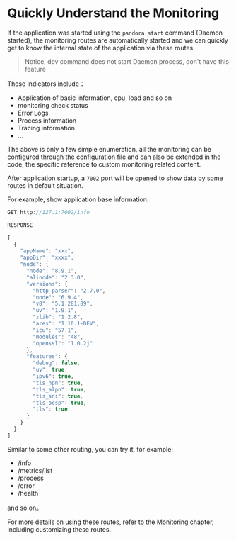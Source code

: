 # Quickly Understand the Monitoring

If the application was started using the `pandora start` command (Daemon started), the monitoring routes are automatically started and we can quickly get to know the internal state of the application via these routes.

> Notice, dev command does not start Daemon process, don't have this feature

These indicators include：

- Application of basic information, cpu, load and so on
- monitoring check status
- Error Logs
- Process information
- Tracing information
- ...

The above is only a few simple enumeration, all the monitoring can be configured through the configuration file and can also be extended in the code, the specific reference to custom monitoring related content.

After application startup, a `7002` port will be opened to show data by some routes in default situation.

For example, show application base information.

```javascript
GET http://127.1:7002/info

RESPONSE

[
  {
    "appName": "xxx",
    "appDir": "xxxx",
    "node": {
      "node": "8.9.1",
      "alinode": "2.3.0",
      "versions": {
        "http_parser": "2.7.0",
        "node": "6.9.4",
        "v8": "5.1.281.89",
        "uv": "1.9.1",
        "zlib": "1.2.8",
        "ares": "1.10.1-DEV",
        "icu": "57.1",
        "modules": "48",
        "openssl": "1.0.2j"
      },
      "features": {
        "debug": false,
        "uv": true,
        "ipv6": true,
        "tls_npn": true,
        "tls_alpn": true,
        "tls_sni": true,
        "tls_ocsp": true,
        "tls": true
      }
    }
  }
]
```


Similar to some other routing, you can try it, for example:

- /info
- /metrics/list
- /process
- /error
- /health

and so on。

For more details on using these routes, refer to the Monitoring chapter, including customizing these routes.
